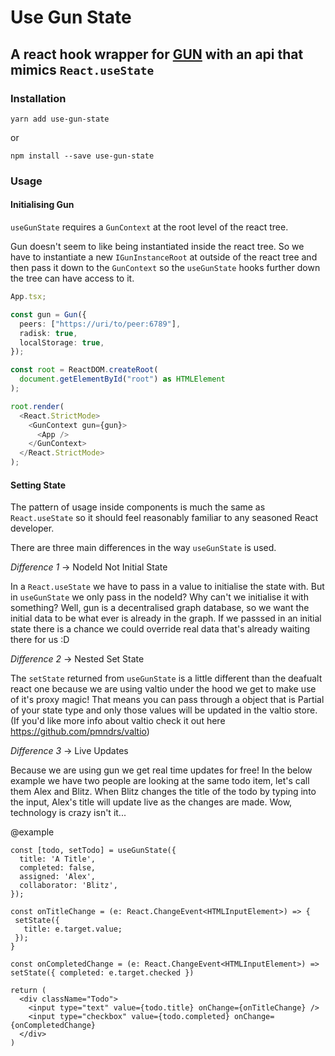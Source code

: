 # Use Gun State

## A react hook wrapper for [GUN](https://github.com/amark/gun) with an api that mimics `React.useState`

### Installation

```
yarn add use-gun-state
```

or

```
npm install --save use-gun-state
```

### Usage

#### Initialising Gun

`useGunState` requires a `GunContext` at the root level of the react tree.

Gun doesn't seem to like being instantiated inside the react tree. So we have to instantiate a new `IGunInstanceRoot` at outside of the react tree and then pass it down to the `GunContext` so the `useGunState` hooks further down the tree can have access to it.

```ts
App.tsx;

const gun = Gun({
  peers: ["https://uri/to/peer:6789"],
  radisk: true,
  localStorage: true,
});

const root = ReactDOM.createRoot(
  document.getElementById("root") as HTMLElement
);

root.render(
  <React.StrictMode>
    <GunContext gun={gun}>
      <App />
    </GunContext>
  </React.StrictMode>
);
```

#### Setting State

The pattern of usage inside components is much the same as `React.useState` so it should feel reasonably familiar to any seasoned React developer.

There are three main differences in the way `useGunState` is used.

_Difference 1_ -> NodeId Not Initial State

In a `React.useState` we have to pass in a value to initialise the state with.
But in `useGunState` we only pass in the nodeId? Why can't we initialise it with something?
Well, gun is a decentralised graph database, so we want the initial data to be what ever is
already in the graph. If we passsed in an initial state there is a chance we could override
real data that's already waiting there for us :D

_Difference 2_ -> Nested Set State

The `setState` returned from `useGunState` is a little different than the deafualt react one
because we are using valtio under the hood we get to make use of it's proxy magic!
That means you can pass through a object that is Partial<T> of your state type
and only those values will be updated in the valtio store.
(If you'd like more info about valtio check it out here https://github.com/pmndrs/valtio)

_Difference 3_ -> Live Updates

Because we are using gun we get real time updates for free!
In the below example we have two people are looking at the same todo item, let's call them Alex and Blitz.
When Blitz changes the title of the todo by typing into the input, Alex's title will
update live as the changes are made. Wow, technology is crazy isn't it...

@example

```
const [todo, setTodo] = useGunState({
  title: 'A Title',
  completed: false,
  assigned: 'Alex',
  collaborator: 'Blitz',
});

const onTitleChange = (e: React.ChangeEvent<HTMLInputElement>) => {
 setState({
   title: e.target.value;
 });
}

const onCompletedChange = (e: React.ChangeEvent<HTMLInputElement>) => setState({ completed: e.target.checked })

return (
  <div className="Todo">
    <input type="text" value={todo.title} onChange={onTitleChange} />
    <input type="checkbox" value={todo.completed} onChange={onCompletedChange}
  </div>
)
```
